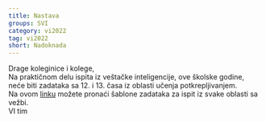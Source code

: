 ```yaml
---
title: Nastava
groups: SVI
category: vi2022
tag: vi2022
short: Nadoknada
---
```

Drage koleginice i kolege,  
Na praktičnom delu ispita iz veštačke inteligencije, ove školske godine, neće biti zadataka sa 12. i 13. časa iz oblasti učenja potkrepljivanjem.  
Na ovom [linku](https://github.com/matfvi/vi/tree/master/2022.2023/sabloni) možete pronaći šablone zadataka za ispit iz svake oblasti sa vežbi.  
VI tim
